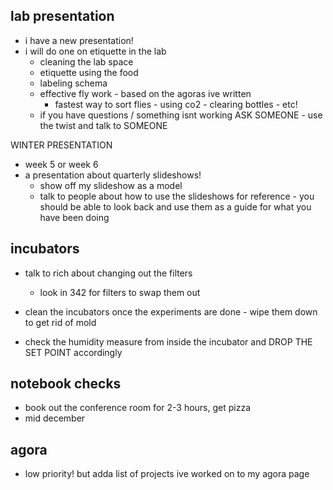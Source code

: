 ## lab presentation
- i have a new presentation! 
- i will do one on etiquette in the lab
	- cleaning the lab space
	- etiquette using the food
	- labeling schema
	- effective fly work - based on the agoras ive written
		- fastest way to sort flies - using co2 - clearing bottles - etc!
	- if you have questions / something isnt working ASK SOMEONE - use the twist and talk to SOMEONE

WINTER PRESENTATION
- week 5 or week 6 
- a presentation about quarterly slideshows!
	- show off my slideshow as a model 
	- talk to people about how to use the slideshows for reference - you should be able to look back and use them as a guide for what you have been doing

## incubators
- talk to rich about changing out the filters
	- look in 342 for filters to swap them out
- clean the incubators once the experiments are done - wipe them down to get rid of mold 

- check the humidity measure from inside the incubator and DROP THE SET POINT accordingly

## notebook checks
- book out the conference room for 2-3 hours, get pizza
- mid december

## agora
- low priority! but adda list of projects ive worked on to my agora page